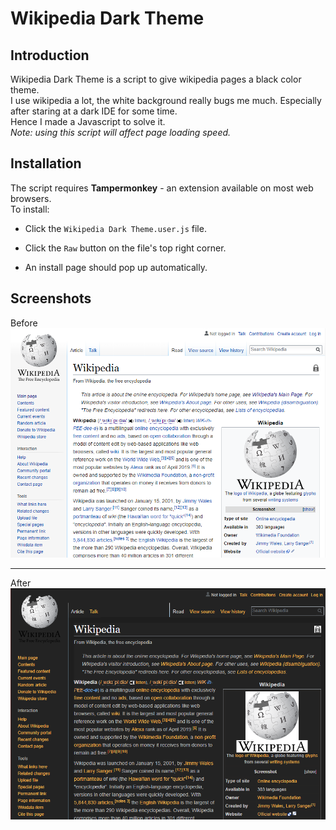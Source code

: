 # Wikipedia Dark Theme

## Introduction

Wikipedia Dark Theme is a script to give wikipedia pages a black color theme.  
I use wikipedia a lot, the white background really bugs me much. Especially after staring at a dark IDE for some time.  
Hence I made a Javascript to solve it.  
_Note: using this script will affect page loading speed._

## Installation

The script requires **Tampermonkey** - an extension available on most web browsers.  
To install:

* Click the `Wikipedia Dark Theme.user.js` file.

* Click the `Raw` button on the file's top right corner.

* An install page should pop up automatically.

## Screenshots

Before  
![A wikipedia page](/screenshots/sample.png)
***
After
![A wikipedia page](/screenshots/version_0.81.png)

